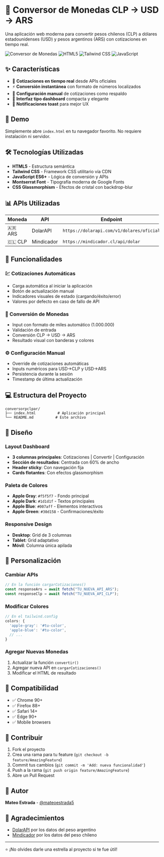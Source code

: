 # 💱 Conversor de Monedas CLP → USD → ARS

Una aplicación web moderna para convertir pesos chilenos (CLP) a dólares estadounidenses (USD) y pesos argentinos (ARS) con cotizaciones en tiempo real.

![Conversor de Monedas](https://img.shields.io/badge/Status-Active-brightgreen) ![HTML5](https://img.shields.io/badge/HTML5-E34F26?logo=html5&logoColor=white) ![Tailwind CSS](https://img.shields.io/badge/Tailwind_CSS-38B2AC?logo=tailwind-css&logoColor=white) ![JavaScript](https://img.shields.io/badge/JavaScript-F7DF1E?logo=javascript&logoColor=black)

## ✨ Características

- 🔄 **Cotizaciones en tiempo real** desde APIs oficiales
- ⚡ **Conversión instantánea** con formato de números localizados
- 🔧 **Configuración manual** de cotizaciones como respaldo
- 🌟 **Interfaz tipo dashboard** compacta y elegante
- 🔔 **Notificaciones toast** para mejor UX

## 🚀 Demo

Simplemente abre `index.html` en tu navegador favorito. No requiere instalación ni servidor.

## 🛠️ Tecnologías Utilizadas

- **HTML5** - Estructura semántica
- **Tailwind CSS** - Framework CSS utilitario vía CDN
- **JavaScript ES6+** - Lógica de conversión y APIs
- **Montserrat Font** - Tipografía moderna de Google Fonts
- **CSS Glassmorphism** - Efectos de cristal con backdrop-blur

## 📊 APIs Utilizadas

| Moneda | API | Endpoint |
|--------|-----|----------|
| 🇦🇷 ARS | DolarAPI | `https://dolarapi.com/v1/dolares/oficial` |
| 🇨🇱 CLP | Mindicador | `https://mindicador.cl/api/dolar` |

## 🎯 Funcionalidades

### 💹 Cotizaciones Automáticas
- Carga automática al iniciar la aplicación
- Botón de actualización manual
- Indicadores visuales de estado (cargando/éxito/error)
- Valores por defecto en caso de fallo de API

### 🔄 Conversión de Monedas
- Input con formato de miles automático (1.000.000)
- Validación de entrada
- Conversión CLP → USD → ARS
- Resultado visual con banderas y colores

### ⚙️ Configuración Manual
- Override de cotizaciones automáticas
- Inputs numéricos para USD→CLP y USD→ARS
- Persistencia durante la sesión
- Timestamp de última actualización

## 💻 Estructura del Proyecto

```
conversorpclpar/
├── index.html          # Aplicación principal
└── README.md          # Este archivo
```

## 🎨 Diseño

### Layout Dashboard
- **3 columnas principales**: Cotizaciones | Convertir | Configuración
- **Sección de resultados**: Centrada con 60% de ancho
- **Header sticky**: Con navegación fija
- **Cards flotantes**: Con efectos glassmorphism

### Paleta de Colores
- **Apple Gray**: `#f5f5f7` - Fondo principal
- **Apple Dark**: `#1d1d1f` - Textos principales  
- **Apple Blue**: `#007aff` - Elementos interactivos
- **Apple Green**: `#30d158` - Confirmaciones/éxito

### Responsive Design
- **Desktop**: Grid de 3 columnas
- **Tablet**: Grid adaptativo
- **Móvil**: Columna única apilada

## 🔧 Personalización

### Cambiar APIs
```javascript
// En la función cargarCotizaciones()
const responseArs = await fetch("TU_NUEVA_API_ARS");
const responseClp = await fetch("TU_NUEVA_API_CLP");
```

### Modificar Colores
```javascript
// En el tailwind.config
colors: {
  'apple-gray': '#tu-color',
  'apple-blue': '#tu-color',
  // ...
}
```

### Agregar Nuevas Monedas
1. Actualizar la función `convertir()`
2. Agregar nueva API en `cargarCotizaciones()`  
3. Modificar el HTML de resultado

## 📱 Compatibilidad

- ✅ Chrome 90+
- ✅ Firefox 88+  
- ✅ Safari 14+
- ✅ Edge 90+
- ✅ Mobile browsers

## 🤝 Contribuir

1. Fork el proyecto
2. Crea una rama para tu feature (`git checkout -b feature/AmazingFeature`)
3. Commit tus cambios (`git commit -m 'Add: nueva funcionalidad'`)
4. Push a la rama (`git push origin feature/AmazingFeature`)
5. Abre un Pull Request

## 👤 Autor

**Mateo Estrada** - [@mateoestrada5](https://github.com/mateoestrada5)

## 🙏 Agradecimientos

- [DolarAPI](https://dolarapi.com/) por los datos del peso argentino
- [Mindicador](https://mindicador.cl/) por los datos del peso chileno  

---

⭐ ¡No olvides darle una estrella al proyecto si te fue útil!
